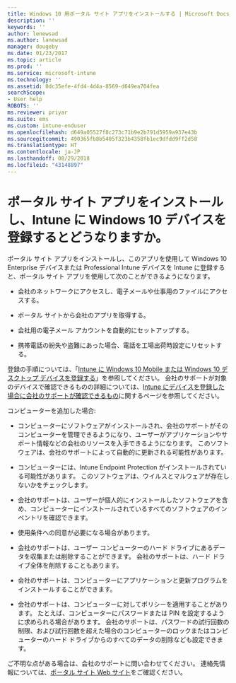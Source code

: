 ```yaml
---
title: Windows 10 用ポータル サイト アプリをインストールする | Microsoft Docs
description: ''
keywords: ''
author: lenewsad
ms.author: lanewsad
manager: dougeby
ms.date: 01/23/2017
ms.topic: article
ms.prod: ''
ms.service: microsoft-intune
ms.technology: ''
ms.assetid: 0dc35efe-4fd4-4d4a-8569-d649ea704fea
searchScope:
- User help
ROBOTS: ''
ms.reviewer: priyar
ms.suite: ems
ms.custom: intune-enduser
ms.openlocfilehash: d649a05527f8c273c71b9e2b791d5959a937e43b
ms.sourcegitcommit: 490365fb8b5405f323b4358fb1ec9dfdd9ff2d58
ms.translationtype: HT
ms.contentlocale: ja-JP
ms.lasthandoff: 08/29/2018
ms.locfileid: "43148897"
---
```

# <a name="what-happens-if-you-install-the-company-portal-app-and-enroll-your-windows-10-device-in-intune"></a>ポータル サイト アプリをインストールし、Intune に Windows 10 デバイスを登録するとどうなりますか。

ポータル サイト アプリをインストールし、このアプリを使用して Windows 10 Enterprise デバイスまたは Professional Intune デバイスを Intune に登録すると、ポータル サイト アプリを使用して次のことができるようになります。

-   会社のネットワークにアクセスし、電子メールや仕事用のファイルにアクセスする。

-   ポータル サイトから会社のアプリを取得する。

-   会社用の電子メール アカウントを自動的にセットアップする。

-   携帯電話の紛失や盗難にあった場合、電話を工場出荷時設定にリセットする。

登録の手順については、「[Intune に Windows 10 Mobile または Windows 10 デスクトップ デバイスを登録する](enroll-your-w10-phone-or-w10-pc-windows.md)」を参照してください。 会社のサポートが対象のデバイスで確認できるものの詳細については、[Intune にデバイスを登録した場合に会社のサポートが確認できるもの](what-info-can-your-company-see-when-you-enroll-your-device-in-intune.md)に関するページを参照してください。

コンピューターを追加した場合:

-   コンピューターにソフトウェアがインストールされ、会社のサポートがそのコンピューターを管理できるようになり、ユーザーがアプリケーションやサポート情報などの会社のリソースを入手できるようになります。 このソフトウェアは、会社のサポートによって自動的に更新される可能性があります。

-   コンピューターには、Intune Endpoint Protection がインストールされている可能性があります。 このソフトウェアは、ウイルスとマルウェアが存在しないかをチェックします。

-   会社のサポートは、ユーザーが個人的にインストールしたソフトウェアを含め、コンピューターにインストールされているすべてのソフトウェアのインベントリを確認できます。

-   使用条件への同意が必要になる場合があります。

-   会社のサポートは、ユーザー コンピューターのハード ドライブにあるデータを収集または削除することができます。 会社のサポートは、ハード ドライブ全体を削除することもあります。

-   会社のサポートは、コンピューターにアプリケーションと更新プログラムをインストールすることができます。

-   会社のサポートは、コンピューターに対してポリシーを適用することがあります。 たとえば、コンピューターにパスワードまたは PIN を設定するように求められる場合があります。 会社のサポートは、パスワードの試行回数の制限、および試行回数を超えた場合のコンピューターのロックまたはコンピューターのハード ドライブからのすべてのデータの削除なども設定できます。

ご不明な点がある場合は、会社のサポートに問い合わせてください。 連絡先情報については、[ポータル サイト Web サイト](https://go.microsoft.com/fwlink/?linkid=2010980)をご確認ください。
